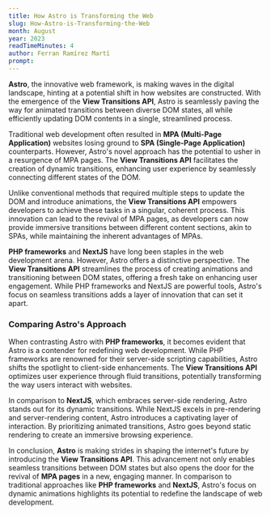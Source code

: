 ```yaml
---
title: How Astro is Transforming the Web
slug: How-Astro-is-Transforming-the-Web
month: August
year: 2023
readTimeMinutes: 4
author: Ferran Ramírez Martí
prompt:
---
```


<p>
        <b>Astro</b>, the innovative web framework, is making waves in the digital landscape, hinting at a
        potential shift in how websites are constructed. With the emergence of the <b>View Transitions API</b>,
        Astro is seamlessly paving the way for animated transitions between diverse DOM states, all while
        efficiently updating DOM contents in a single, streamlined process.
      </p>
      <p>
        Traditional web development often resulted in <b>MPA (Multi-Page Application)</b> websites losing ground
        to
        <b>SPA (Single-Page Application)</b> counterparts. However, Astro's novel approach has the potential to
        usher in a resurgence of MPA pages. The <b>View Transitions API</b> facilitates the creation of dynamic
        transitions, enhancing user experience by seamlessly connecting different states of the DOM.
      </p>
      <p>
        Unlike conventional methods that required multiple steps to update the DOM and introduce animations,
        the <b>View Transitions API</b> empowers developers to achieve these tasks in a singular, coherent process.
        This innovation can lead to the revival of MPA pages, as developers can now provide immersive transitions
        between different content sections, akin to SPAs, while maintaining the inherent advantages of MPAs.
      </p>
      <p>
        <b>PHP frameworks</b> and <b>NextJS</b> have long been staples in the web development arena. However, Astro
        offers a distinctive perspective. The <b>View Transitions API</b> streamlines the process of creating animations
        and transitioning between DOM states, offering a fresh take on enhancing user engagement. While PHP frameworks
        and NextJS are powerful tools, Astro's focus on seamless transitions adds a layer of innovation that can
        set it apart.
      </p>
      <h3>Comparing Astro's Approach</h3>
      <p>
        When contrasting Astro with <b>PHP frameworks</b>, it becomes evident that Astro is a contender for
        redefining web development. While PHP frameworks are renowned for their server-side scripting
        capabilities, Astro shifts the spotlight to client-side enhancements. The <b>View Transitions API</b> optimizes
        user experience through fluid transitions, potentially transforming the way users interact with websites.
      </p>
      <p>
        In comparison to <b>NextJS</b>, which embraces server-side rendering, Astro stands out for its dynamic
        transitions. While NextJS excels in pre-rendering and server-rendering content, Astro introduces a
        captivating layer of interaction. By prioritizing animated transitions, Astro goes beyond static
        rendering to create an immersive browsing experience.
      </p>
      <p>
        In conclusion, <b>Astro</b> is making strides in shaping the internet's future by introducing the <b
          >View Transitions API</b
        >. This advancement not only enables seamless transitions between DOM states but also opens the door
        for the revival of <b>MPA pages</b> in a new, engaging manner. In comparison to traditional approaches like
        <b>PHP frameworks</b> and <b>NextJS</b>, Astro's focus on dynamic animations highlights its potential
        to redefine the landscape of web development.
      </p>
